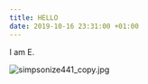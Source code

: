 ```yaml
---
title: HELLO
date: 2019-10-16 23:31:00 +01:00
---
```


I am E.

![simpsonize441_copy.jpg](/uploads/simpsonize441_copy.jpg)